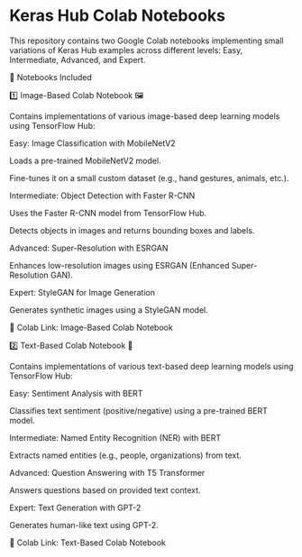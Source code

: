 # Keras Hub Colab Notebooks

This repository contains two Google Colab notebooks implementing small variations of Keras Hub examples across different levels: Easy, Intermediate, Advanced, and Expert.

📌 Notebooks Included

1️⃣ Image-Based Colab Notebook 🖼️

Contains implementations of various image-based deep learning models using TensorFlow Hub:

Easy: Image Classification with MobileNetV2

Loads a pre-trained MobileNetV2 model.

Fine-tunes it on a small custom dataset (e.g., hand gestures, animals, etc.).

Intermediate: Object Detection with Faster R-CNN

Uses the Faster R-CNN model from TensorFlow Hub.

Detects objects in images and returns bounding boxes and labels.

Advanced: Super-Resolution with ESRGAN

Enhances low-resolution images using ESRGAN (Enhanced Super-Resolution GAN).

Expert: StyleGAN for Image Generation

Generates synthetic images using a StyleGAN model.

📂 Colab Link: Image-Based Colab Notebook

2️⃣ Text-Based Colab Notebook 📝

Contains implementations of various text-based deep learning models using TensorFlow Hub:

Easy: Sentiment Analysis with BERT

Classifies text sentiment (positive/negative) using a pre-trained BERT model.

Intermediate: Named Entity Recognition (NER) with BERT

Extracts named entities (e.g., people, organizations) from text.

Advanced: Question Answering with T5 Transformer

Answers questions based on provided text context.

Expert: Text Generation with GPT-2

Generates human-like text using GPT-2.

📂 Colab Link: Text-Based Colab Notebook
